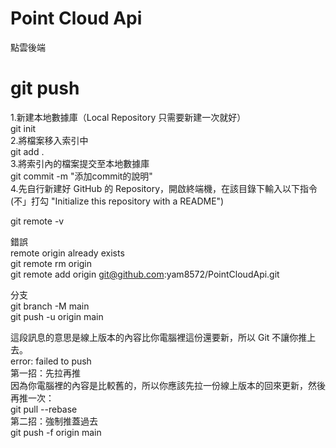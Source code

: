 # Point Cloud Api
點雲後端

# git push  
1.新建本地數據庫（Local Repository 只需要新建一次就好）<br>
git init<br>
2.將檔案移入索引中<br>
git add .<br>
3.將索引內的檔案提交至本地數據庫<br>
git commit -m "添加commit的說明"<br>
4.先自行新建好 GitHub 的 Repository，開啟終端機，在該目錄下輸入以下指令<br>
(不」打勾 "Initialize this repository with a README")<br>

git remote -v<br>

錯誤 <br>
remote origin already exists<br>
git remote rm origin<br>
git remote add origin git@github.com:yam8572/PointCloudApi.git<br>

分支<br>
git branch -M main<br>
git push -u origin main<br>

這段訊息的意思是線上版本的內容比你電腦裡這份還要新，所以 Git 不讓你推上去。<br>
error: failed to push<br>
第一招：先拉再推<br>
因為你電腦裡的內容是比較舊的，所以你應該先拉一份線上版本的回來更新，然後再推一次：<br>
git pull --rebase<br>
第二招：強制推蓋過去<br>
git push -f origin main<br>



